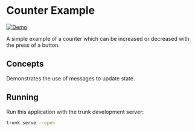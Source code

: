 # Counter Example

[![Demo](https://img.shields.io/website?label=demo&url=https%3A%2F%2Fexamples.yew.rs%2Fcounter)](https://examples.yew.rs/counter)

A simple example of a counter which can be increased or decreased with the press of a button.

## Concepts

Demonstrates the use of messages to update state.

## Running

Run this application with the trunk development server:

```bash
trunk serve --open
```